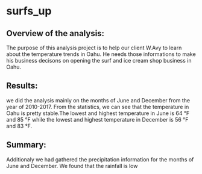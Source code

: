 # surfs_up
## Overview of the analysis:
The purpose of this analysis project is to help our client W.Avy to learn about the temperature trends in Oahu. He needs those informations to make his business decisons on opening the surf and ice cream shop business in Oahu.

## Results:
we did the analysis mainly on the months of June and December from the year of 2010-2017. From the statistics, we can see that the temperature in Oahu is pretty stable.The lowest and highest temperature in June is 64 °F and 85 °F while the lowest and highest temperature in December is 56 °F and 83 °F. 

## Summary:
Additionaly we had gathered the precipitation information for the months of June and December. We found that the rainfall is low 



